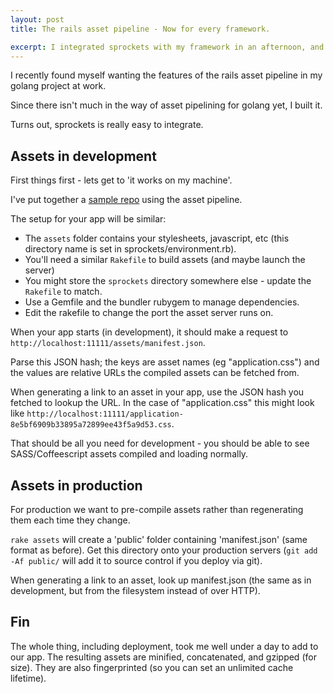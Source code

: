 ```yaml
---
layout: post
title: The rails asset pipeline - Now for every framework.

excerpt: I integrated sprockets with my framework in an afternoon, and you can too!
---
```


I recently found myself wanting the features of the rails asset pipeline in my golang project at work.

Since there isn't much in the way of asset pipelining for golang yet, I built it.

Turns out, sprockets is really easy to integrate.

## Assets in development
First things first - lets get to 'it works on my machine'.

I've put together a [sample repo](https://github.com/DanielHeath/sprockets-sample) using the asset pipeline.

The setup for your app will be similar:
 * The `assets` folder contains your stylesheets, javascript, etc (this directory name is set in sprockets/environment.rb).
 * You'll need a similar `Rakefile` to build assets (and maybe launch the server)
 * You might store the `sprockets` directory somewhere else - update the `Rakefile` to match.
 * Use a Gemfile and the bundler rubygem to manage dependencies.
 * Edit the rakefile to change the port the asset server runs on.

When your app starts (in development), it should make a request to `http://localhost:11111/assets/manifest.json`.

Parse this JSON hash; the keys are asset names (eg "application.css") and the values are relative URLs the compiled assets can be fetched from.

When generating a link to an asset in your app, use the JSON hash you fetched to lookup the URL. In the case of "application.css" this might look like `http://localhost:11111/application-8e5bf6909b33895a72899ee43f5a9d53.css`.

That should be all you need for development - you should be able to see SASS/Coffeescript assets compiled and loading normally.

## Assets in production
For production we want to pre-compile assets rather than regenerating them each time they change.

`rake assets` will create a 'public' folder containing 'manifest.json' (same format as before).
Get this directory onto your production servers (`git add -Af public/` will add it to source control if you deploy via git).

When generating a link to an asset, look up manifest.json (the same as in development, but from the filesystem instead of over HTTP).

## Fin

The whole thing, including deployment, took me well under a day to add to our app.
The resulting assets are minified, concatenated, and gzipped (for size).
They are also fingerprinted (so you can set an unlimited cache lifetime).
